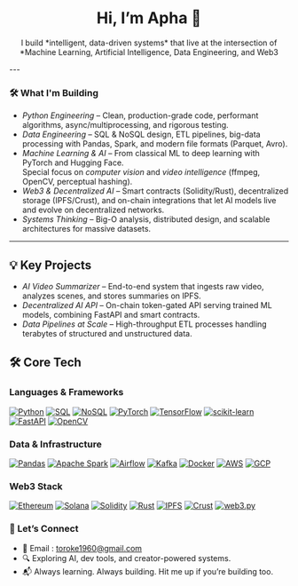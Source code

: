 <h1 align="center">Hi, I’m Apha 👋</h1>

<p align="center">
  I build *intelligent, data-driven systems* that live at the intersection of *Machine Learning, Artificial Intelligence, Data Engineering, and Web3
</p>
---

### 🛠️ What I'm Building

- *Python Engineering* – Clean, production-grade code, performant algorithms, async/multiprocessing, and rigorous testing.
- *Data Engineering* – SQL & NoSQL design, ETL pipelines, big-data processing with Pandas, Spark, and modern file formats (Parquet, Avro).
- *Machine Learning & AI* – From classical ML to deep learning with PyTorch and Hugging Face.  
  Special focus on *computer vision* and *video intelligence* (ffmpeg, OpenCV, perceptual hashing).
- *Web3 & Decentralized AI* – Smart contracts (Solidity/Rust), decentralized storage (IPFS/Crust), and on-chain integrations that let AI models live and evolve on decentralized networks.
- *Systems Thinking* – Big-O analysis, distributed design, and scalable architectures for massive datasets.
---

## 💡 Key Projects
- *AI Video Summarizer* – End-to-end system that ingests raw video, analyzes scenes, and stores summaries on IPFS.
- *Decentralized AI API* – On-chain token-gated API serving trained ML models, combining FastAPI and smart contracts.
- *Data Pipelines at Scale* – High-throughput ETL processes handling terabytes of structured and unstructured data.


## 🛠️ Core Tech

### Languages & Frameworks  
[![Python](https://img.shields.io/badge/Python-3776AB?logo=python&logoColor=white)](https://www.python.org/)
[![SQL](https://img.shields.io/badge/SQL-4479A1?logo=postgresql&logoColor=white)](https://www.postgresql.org/)
[![NoSQL](https://img.shields.io/badge/NoSQL-4EA94B?logo=mongodb&logoColor=white)](https://www.mongodb.com/)
[![PyTorch](https://img.shields.io/badge/PyTorch-EE4C2C?logo=pytorch&logoColor=white)](https://pytorch.org/)
[![TensorFlow](https://img.shields.io/badge/TensorFlow-FF6F00?logo=tensorflow&logoColor=white)](https://www.tensorflow.org/)
[![scikit-learn](https://img.shields.io/badge/scikit--learn-F7931E?logo=scikitlearn&logoColor=white)](https://scikit-learn.org/)
[![FastAPI](https://img.shields.io/badge/FastAPI-009688?logo=fastapi&logoColor=white)](https://fastapi.tiangolo.com/)
[![OpenCV](https://img.shields.io/badge/OpenCV-5C3EE8?logo=opencv&logoColor=white)](https://opencv.org/)

### Data & Infrastructure  
[![Pandas](https://img.shields.io/badge/Pandas-150458?logo=pandas&logoColor=white)](https://pandas.pydata.org/)
[![Apache Spark](https://img.shields.io/badge/Apache%20Spark-E25A1C?logo=apachespark&logoColor=white)](https://spark.apache.org/)
[![Airflow](https://img.shields.io/badge/Apache%20Airflow-017CEE?logo=apacheairflow&logoColor=white)](https://airflow.apache.org/)
[![Kafka](https://img.shields.io/badge/Apache%20Kafka-231F20?logo=apachekafka&logoColor=white)](https://kafka.apache.org/)
[![Docker](https://img.shields.io/badge/Docker-2496ED?logo=docker&logoColor=white)](https://www.docker.com/)
[![AWS](https://img.shields.io/badge/AWS-FF9900?logo=amazonaws&logoColor=white)](https://aws.amazon.com/)
[![GCP](https://img.shields.io/badge/GCP-4285F4?logo=googlecloud&logoColor=white)](https://cloud.google.com/)

### Web3 Stack  
[![Ethereum](https://img.shields.io/badge/Ethereum-3C3C3D?logo=ethereum&logoColor=white)](https://ethereum.org/)
[![Solana](https://img.shields.io/badge/Solana-9945FF?logo=solana&logoColor=white)](https://solana.com/)
[![Solidity](https://img.shields.io/badge/Solidity-363636?logo=solidity&logoColor=white)](https://soliditylang.org/)
[![Rust](https://img.shields.io/badge/Rust-000000?logo=rust&logoColor=white)](https://www.rust-lang.org/)
[![IPFS](https://img.shields.io/badge/IPFS-65C2CB?logo=ipfs&logoColor=white)](https://ipfs.tech/)
[![Crust](https://img.shields.io/badge/Crust%20Network-F46D01?logo=ipfs&logoColor=white)](https://crust.network/)
[![web3.py](https://img.shields.io/badge/web3.py-4E44CE?logo=python&logoColor=white)](https://web3py.readthedocs.io/)

### 🔗 Let’s Connect

- 🧵 Email : toroke1960@gmail.com
- 🔍 Exploring AI, dev tools, and creator-powered systems.
- 📬 Always learning. Always building. Hit me up if you’re building too.

<!---
Apha205/Apha205 is a ✨ special ✨ repository because its `README.md` (this file) appears on your GitHub profile.
You can click the Preview link to take a look at your changes.
--->
